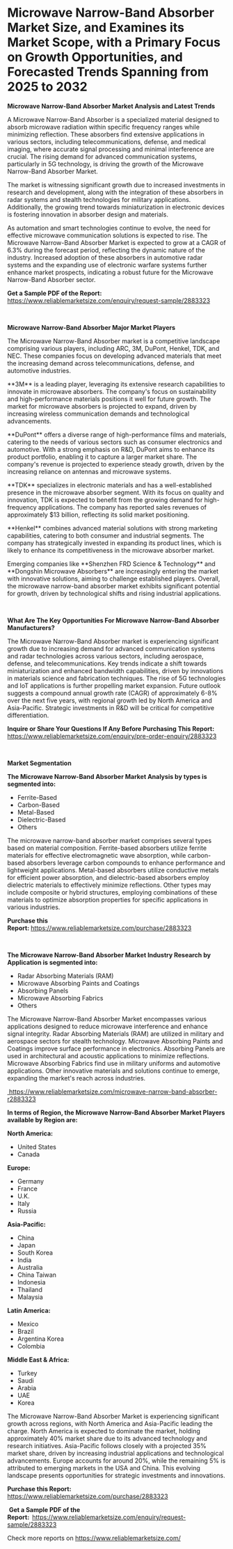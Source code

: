 <p><h1>Microwave Narrow-Band Absorber Market Size, and Examines its Market Scope, with a Primary Focus on Growth Opportunities, and Forecasted Trends Spanning from 2025 to 2032</h1></p><p><strong>Microwave Narrow-Band Absorber Market Analysis and Latest Trends</strong></p>
<p><p>A Microwave Narrow-Band Absorber is a specialized material designed to absorb microwave radiation within specific frequency ranges while minimizing reflection. These absorbers find extensive applications in various sectors, including telecommunications, defense, and medical imaging, where accurate signal processing and minimal interference are crucial. The rising demand for advanced communication systems, particularly in 5G technology, is driving the growth of the Microwave Narrow-Band Absorber Market.</p><p>The market is witnessing significant growth due to increased investments in research and development, along with the integration of these absorbers in radar systems and stealth technologies for military applications. Additionally, the growing trend towards miniaturization in electronic devices is fostering innovation in absorber design and materials. </p><p>As automation and smart technologies continue to evolve, the need for effective microwave communication solutions is expected to rise. The Microwave Narrow-Band Absorber Market is expected to grow at a CAGR of 6.3% during the forecast period, reflecting the dynamic nature of the industry. Increased adoption of these absorbers in automotive radar systems and the expanding use of electronic warfare systems further enhance market prospects, indicating a robust future for the Microwave Narrow-Band Absorber sector.</p></p>
<p><strong>Get a Sample PDF of the Report:&nbsp;</strong> <a href="https://www.reliablemarketsize.com/enquiry/request-sample/2883323?utm_campaign=2625&utm_medium=2&utm_source=Github&utm_content=ia&utm_term=13032025&utm_id=microwave-narrow-band-absorber">https://www.reliablemarketsize.com/enquiry/request-sample/2883323</a></p>
<p>&nbsp;</p>
<p><strong>Microwave Narrow-Band Absorber Major Market Players</strong></p>
<p><p>The Microwave Narrow-Band Absorber market is a competitive landscape comprising various players, including ARC, 3M, DuPont, Henkel, TDK, and NEC. These companies focus on developing advanced materials that meet the increasing demand across telecommunications, defense, and automotive industries.</p><p>**3M** is a leading player, leveraging its extensive research capabilities to innovate in microwave absorbers. The company's focus on sustainability and high-performance materials positions it well for future growth. The market for microwave absorbers is projected to expand, driven by increasing wireless communication demands and technological advancements.</p><p>**DuPont** offers a diverse range of high-performance films and materials, catering to the needs of various sectors such as consumer electronics and automotive. With a strong emphasis on R&D, DuPont aims to enhance its product portfolio, enabling it to capture a larger market share. The company's revenue is projected to experience steady growth, driven by the increasing reliance on antennas and microwave systems.</p><p>**TDK** specializes in electronic materials and has a well-established presence in the microwave absorber segment. With its focus on quality and innovation, TDK is expected to benefit from the growing demand for high-frequency applications. The company has reported sales revenues of approximately $13 billion, reflecting its solid market positioning.</p><p>**Henkel** combines advanced material solutions with strong marketing capabilities, catering to both consumer and industrial segments. The company has strategically invested in expanding its product lines, which is likely to enhance its competitiveness in the microwave absorber market.</p><p>Emerging companies like **Shenzhen FRD Science & Technology** and **Dongshin Microwave Absorbers** are increasingly entering the market with innovative solutions, aiming to challenge established players. Overall, the microwave narrow-band absorber market exhibits significant potential for growth, driven by technological shifts and rising industrial applications.</p></p>
<p>&nbsp;</p>
<p><strong>What Are The Key Opportunities For Microwave Narrow-Band Absorber Manufacturers?</strong></p>
<p><p>The Microwave Narrow-Band Absorber market is experiencing significant growth due to increasing demand for advanced communication systems and radar technologies across various sectors, including aerospace, defense, and telecommunications. Key trends indicate a shift towards miniaturization and enhanced bandwidth capabilities, driven by innovations in materials science and fabrication techniques. The rise of 5G technologies and IoT applications is further propelling market expansion. Future outlook suggests a compound annual growth rate (CAGR) of approximately 6-8% over the next five years, with regional growth led by North America and Asia-Pacific. Strategic investments in R&D will be critical for competitive differentiation.</p></p>
<p><strong>Inquire or Share Your Questions If Any Before Purchasing This Report:</strong> <a href="https://www.reliablemarketsize.com/enquiry/pre-order-enquiry/2883323?utm_campaign=2625&utm_medium=2&utm_source=Github&utm_content=ia&utm_term=13032025&utm_id=microwave-narrow-band-absorber">https://www.reliablemarketsize.com/enquiry/pre-order-enquiry/2883323</a></p>
<p>&nbsp;</p>
<p><strong>Market Segmentation</strong></p>
<p><strong>The Microwave Narrow-Band Absorber Market Analysis by types is segmented into:</strong></p>
<p><ul><li>Ferrite-Based</li><li>Carbon-Based</li><li>Metal-Based</li><li>Dielectric-Based</li><li>Others</li></ul></p>
<p><p>The microwave narrow-band absorber market comprises several types based on material composition. Ferrite-based absorbers utilize ferrite materials for effective electromagnetic wave absorption, while carbon-based absorbers leverage carbon compounds to enhance performance and lightweight applications. Metal-based absorbers utilize conductive metals for efficient power absorption, and dielectric-based absorbers employ dielectric materials to effectively minimize reflections. Other types may include composite or hybrid structures, employing combinations of these materials to optimize absorption properties for specific applications in various industries.</p></p>
<p><strong>Purchase this Report:&nbsp;</strong><a href="https://www.reliablemarketsize.com/purchase/2883323?utm_campaign=2625&utm_medium=2&utm_source=Github&utm_content=ia&utm_term=13032025&utm_id=microwave-narrow-band-absorber">https://www.reliablemarketsize.com/purchase/2883323</a></p>
<p>&nbsp;</p>
<p><strong>The Microwave Narrow-Band Absorber Market Industry Research by Application is segmented into:</strong></p>
<p><ul><li>Radar Absorbing Materials (RAM)</li><li>Microwave Absorbing Paints and Coatings</li><li>Absorbing Panels</li><li>Microwave Absorbing Fabrics</li><li>Others</li></ul></p>
<p><p>The Microwave Narrow-Band Absorber Market encompasses various applications designed to reduce microwave interference and enhance signal integrity. Radar Absorbing Materials (RAM) are utilized in military and aerospace sectors for stealth technology. Microwave Absorbing Paints and Coatings improve surface performance in electronics. Absorbing Panels are used in architectural and acoustic applications to minimize reflections. Microwave Absorbing Fabrics find use in military uniforms and automotive applications. Other innovative materials and solutions continue to emerge, expanding the market's reach across industries.</p></p>
<p><a href="https://www.reliablemarketsize.com/microwave-narrow-band-absorber-r2883323?utm_campaign=2625&utm_medium=2&utm_source=Github&utm_content=ia&utm_term=13032025&utm_id=microwave-narrow-band-absorber">&nbsp;https://www.reliablemarketsize.com/microwave-narrow-band-absorber-r2883323</a></p>
<p><strong>In terms of Region, the Microwave Narrow-Band Absorber Market Players available by Region are:</strong></p>
<p>
    <p> <strong> North America: </strong>
        <ul>
            <li>United States</li>
            <li>Canada</li>
        </ul>
        </p> 
    <p> <strong> Europe: </strong>
        <ul>
            <li>Germany</li>
            <li>France</li>
            <li>U.K.</li>
            <li>Italy</li>
            <li>Russia</li>
        </ul>
        </p> 
    <p> <strong> Asia-Pacific: </strong>
        <ul>
            <li>China</li>
            <li>Japan</li>
            <li>South Korea</li>
            <li>India</li>
            <li>Australia</li>
            <li>China Taiwan</li>
            <li>Indonesia</li>
            <li>Thailand</li>
            <li>Malaysia</li>
        </ul>
        </p> 
    <p> <strong> Latin America: </strong>
        <ul>
            <li>Mexico</li>
            <li>Brazil</li>
            <li>Argentina Korea</li>
            <li>Colombia</li>
        </ul>
        </p> 
    <p> <strong> Middle East & Africa: </strong>
        <ul>
            <li>Turkey</li>
            <li>Saudi</li>
            <li>Arabia</li>
            <li>UAE</li>
            <li>Korea</li>
        </ul>
    </p>
    </p>
<p><p>The Microwave Narrow-Band Absorber Market is experiencing significant growth across regions, with North America and Asia-Pacific leading the charge. North America is expected to dominate the market, holding approximately 40% market share due to its advanced technology and research initiatives. Asia-Pacific follows closely with a projected 35% market share, driven by increasing industrial applications and technological advancements. Europe accounts for around 20%, while the remaining 5% is attributed to emerging markets in the USA and China. This evolving landscape presents opportunities for strategic investments and innovations.</p></p>
<p><strong>Purchase this Report: </strong><a href="https://www.reliablemarketsize.com/purchase/2883323?utm_campaign=2625&utm_medium=2&utm_source=Github&utm_content=ia&utm_term=13032025&utm_id=microwave-narrow-band-absorber">https://www.reliablemarketsize.com/purchase/2883323</a></p>
<p>&nbsp;<strong>Get a Sample PDF of the Report:&nbsp;&nbsp;</strong><a href="https://www.reliablemarketsize.com/enquiry/request-sample/2883323?utm_campaign=2625&utm_medium=2&utm_source=Github&utm_content=ia&utm_term=13032025&utm_id=microwave-narrow-band-absorber">https://www.reliablemarketsize.com/enquiry/request-sample/2883323</a></p>
<p><strong></strong></p>
<p>Check more reports on <a href="https://www.reliablemarketsize.com/?utm_campaign=2625&utm_medium=2&utm_source=Github&utm_content=ia&utm_term=13032025&utm_id=microwave-narrow-band-absorber">https://www.reliablemarketsize.com/</a></p>